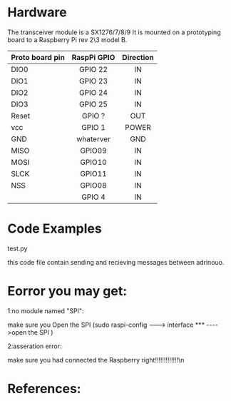 
# Hardware
The transceiver module is a SX1276/7/8/9
It is mounted on a prototyping board to a Raspberry Pi rev 2\3 model B.

| Proto board pin | RaspPi GPIO | Direction |
|:----------------|:-----------:|:---------:|
|  DIO0    | GPIO 22     |    IN     |
|  DIO1    | GPIO 23     |    IN     |
|  DIO2    | GPIO 24     |    IN     |
|  DIO3    | GPIO 25     |    IN     |
|  Reset   | GPIO ?      |    OUT    |
|  vcc     | GPIO 1      |    POWER  |
|  GND     | whaterver   |    GND    |
|  MISO    | GPIO09      |   IN      |
|  MOSI    | GPIO10      |    IN     |
|  SLCK    | GPIO11      |   IN      |
|  NSS     | GPIO08      |   IN      |
|          | GPIO 4      |    IN     |

# Code Examples
test.py

this code file contain sending and recieving messages between adrinouo.


# Eorror you may get:
1:no module named "SPI":


make sure you Open the SPI (sudo raspi-config   ---> interface *** ---->open the SPI )

2:asseration error:


make sure you had connected the Raspberry right!!!!!!!!!!!!!\n


# References:
